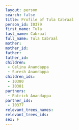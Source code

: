 ```yaml
---
layout: person
search: false
title: Profile of Tula Cabraal
person_id: I0379
first_name: Tula
last_name: Cabraal
full_name: Tula Cabraal
mother: 
mother_id: 
father: 
father_id: 
children:
 - Celina Anandappa
 - Suresh Anandappa
children_ids:
 - I0380
 - I0381
partners:
 - Patrick Anandappa
partner_ids:
 - I0377
relevant_trees_names:
relevant_trees_ids:
sex: F
---
```


